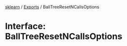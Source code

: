 [sklearn](../readme.md) / [Exports](../modules.md) / BallTreeResetNCallsOptions

# Interface: BallTreeResetNCallsOptions
